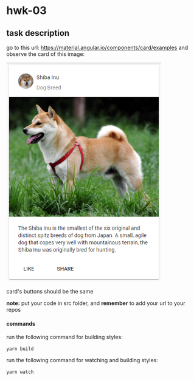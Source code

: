 # hwk-03

## task description

go to this url: https://material.angular.io/components/card/examples and observe the card of this image:

![card](.taskdata/card.PNG)

card's buttons should be the same

**note:** put your code in src folder, and **remember** to add your url to your repos

#### commands

run the following command for building styles:
```
yarn build
```

run the following command for watching and building styles:
```
yarn watch
```
